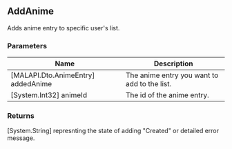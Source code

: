 ## AddAnime
Adds anime entry to specific user's list.

### Parameters

| Name | Description |
| ---- | ----------- |
| [MALAPI.Dto.AnimeEntry] addedAnime | The anime entry you want to add to the list.|
| [System.Int32] animeId | The id of the anime entry. |

### Returns
[System.String] represnting the state of adding "Created" or detailed error message.
